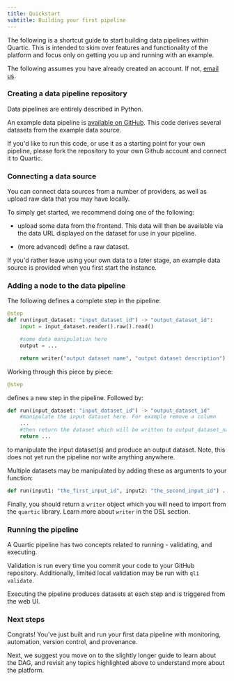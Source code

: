```yaml
---
title: Quickstart
subtitle: Building your first pipeline
---
```


The following is a shortcut guide to start building data pipelines within Quartic.
This is intended to skim over features and functionality of the platform and focus only on getting you up and running with an example.

The following assumes you have already created an account. If not, [email us](mailto:contact@quartic.io).

### Creating a data pipeline repository

Data pipelines are entirely described in Python.

An example data pipeline is [available on GitHub](https://github.com/quartictech/hello-quartic). This code derives several datasets from the example data source.

If you'd like to run this code, or use it as a starting point for your own pipeline, please fork the repository to your own Github account and connect it to Quartic.

### Connecting a data source

You can connect data sources from a number of providers, as well as upload raw data that you may have locally.

To simply get started, we recommend doing one of the following:

- upload some data from the frontend. This data will then be available via the data URL displayed on the dataset for use in your pipeline.

- (more advanced) define a raw dataset.

If you'd rather leave using your own data to a later stage, an example data source is provided when you first start the instance.


### Adding a node to the data pipeline

The following defines a complete step in the pipeline:

```py
@step
def run(input_dataset: "input_dataset_id") -> "output_dataset_id":
    input = input_dataset.reader().raw().read()

    #some data manipulation here
    output = ...

    return writer("output dataset name", "output dataset description").json(output)
```

Working through this piece by piece:

```py
@step
```

defines a new step in the pipeline. Followed by:

```py
def run(input_dataset: "input_dataset_id") -> "output_dataset_id"
    #manipulate the input dataset here. For example remove a column
    ...
    #then return the dataset which will be written to output_dataset_name
    return ...
```

to manipulate the input dataset(s) and produce an output dataset.
Note, this does not yet run the pipeline nor write anything anywhere.

Multiple datasets may be manipulated by adding these as arguments to your function:

```py
def run(input1: "the_first_input_id", input2: "the_second_input_id") ...
```

Finally, you should return a `writer` object which you will need to import from the `quartic` library.
Learn more about `writer` in the DSL section.

### Running the pipeline

A Quartic pipeline has two concepts related to running - validating, and executing.

Validation is run every time you commit your code to your GitHub repository. Additionally,
limited local validation may be run with `qli validate`.

Executing the pipeline produces datasets at each step and is triggered from the web UI.

### Next steps

Congrats! You've just built and run your first data pipeline with monitoring, automation,
version control, and provenance.

Next, we suggest you move on to the slightly longer guide to learn about the DAG, and revisit any topics
highlighted above to understand more about the platform.